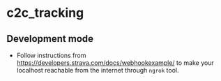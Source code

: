 # c2c_tracking

## Development mode

- Follow instructions from <https://developers.strava.com/docs/webhookexample/> to make your localhost reachable from the internet through `ngrok` tool.
